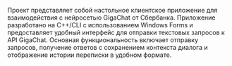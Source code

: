 Проект представляет собой настольное клиентское приложение для взаимодействия с нейросетью GigaChat от Сбербанка. Приложение разработано на C++/CLI с использованием Windows Forms и предоставляет удобный интерфейс для отправки текстовых запросов к API GigaChat. Основная функциональность включает отправку запросов, получение ответов с сохранением контекста диалога и отображение истории переписки в удобном формате.
